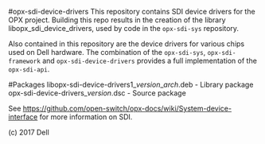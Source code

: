 #opx-sdi-device-drivers
This repository contains SDI device drivers for the OPX project. Building this repo results in the creation of the library libopx_sdi_device_drivers, used by code in the `opx-sdi-sys` repository.  
  
Also contained in this repository are the device drivers for various chips used on Dell hardware. The combination of the `opx-sdi-sys`, `opx-sdi-framework` and `opx-sdi-device-drivers` provides a full implementation of the `opx-sdi-api`.  
  
#Packages
libopx-sdi-device-drivers1\_*version*\_*arch*.deb - Library package  
opx-sdi-device-drivers\_*version*.dsc - Source package  
  
See https://github.com/open-switch/opx-docs/wiki/System-device-interface for more information on SDI.  
  
(c) 2017 Dell
